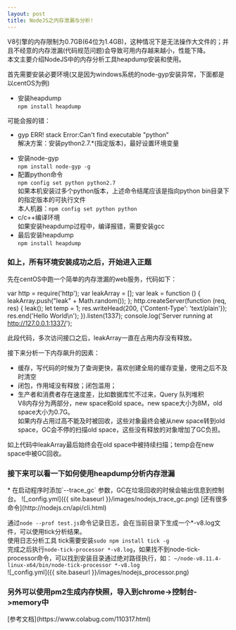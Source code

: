 ```yaml
---
layout: post
title: NodeJS之内存泄漏与分析!
---
```


V8引擎的内存限制为0.7GB(64位为1.4GB)，这种情况下是无法操作大文件的；并且不经意的内存泄漏(代码规范问题)会导致可用内存越来越小，性能下降。  
本文主要介绍NodeJS中的内存分析工具heapdump安装和使用。  

首先需要安装必要环境(又是因为windows系统的node-gyp安装异常，下面都是以centOS为例)
+ 安装heapdump  
`npm install heapdump`  

可能会报的错：  
  - gyp ERR! stack Error:Can't find executable "python"  
  解决方案：安装python2.7.*(指定版本)，最好设置环境变量  
+ 安装node-gyp  
`npm install node-gyp -g`  
+ 配置python命令  
`npm config set python python2.7`  
如果本机安装过多个python版本，上述命令结尾应该是指向python bin目录下的指定版本的可执行文件  
本人机器：`npm config set python python` 
+ c/c++编译环境  
如果安装heapdump过程中，编译报错，需要安装gcc  
+ 最后安装heapdump  
`npm install heapdump`  

<h3>如上，所有环境安装成功之后，开始进入正题</h3>  
先在centOS中跑一个简单的内存泄漏的web服务，代码如下： 

  var http = require('http');
  var leakArray = [];
  var leak = function () {
    leakArray.push("leak" + Math.random());
  };
  http.createServer(function (req, res) {
    leak();
    let temp = 1;
    res.writeHead(200, {'Content-Type': 'text/plain'});
    res.end('Hello World\n');
  }).listen(1337); 
  console.log('Server running at http://127.0.0.1:1337/'); 

此段代码，多次访问接口之后，leakArray一直在占用内存没有释放。  

接下来分析一下内存飙升的因素：  
  * 缓存，写代码的时候为了查询更快，喜欢创建全局的缓存变量，使用之后不及时清空  
  * 闭包，作用域没有释放；闭包滥用；  
  * 生产者和消费者存在速度差，比如数据库忙不过来，Query 队列堆积  
V8内存分为两部分，new space和old space。new space大小为8M，old space大小为0.7G。  
如果内存占用过高不能及时被回收，这些对象最终会被从new space转到old space，GC会不停的扫描old space，这些没有释放的对象增加了GC负担。  

如上代码中leakArray最后始终会在old space中被持续扫描；temp会在new space中被GC回收。  

<h3>接下来可以看一下如何使用heapdump分析内存泄漏</h3>  
* 在启动程序时添加`--trace_gc` 参数，GC在垃圾回收的时候会输出信息到控制台。  
![_config.yml]({{ site.baseurl }}/images/nodejs_trace_gc.png) 
[还有很多命令](http://nodejs.cn/api/cli.html)  

通过`node --prof test.js`命令记录日志，会在当前目录下生成一个*-v8.log文件，可以使用tick分析结果。  
使用日志分析工具 tick需要安装`sudo npm install tick -g`  
完成之后执行`node-tick-processor *-v8.log`，如果找不到node-tick-processor命令，可以找到安装目录通过绝对路径执行，如：
 `~/node-v8.11.4-linux-x64/bin/node-tick-processor *-v8.log`  
![_config.yml]({{ site.baseurl }}/images/nodejs_processor.png)  

<h3>另外可以使用pm2生成内存快照，导入到chrome->控制台->memory中</h3>
[参考文档](https://www.colabug.com/110317.html)